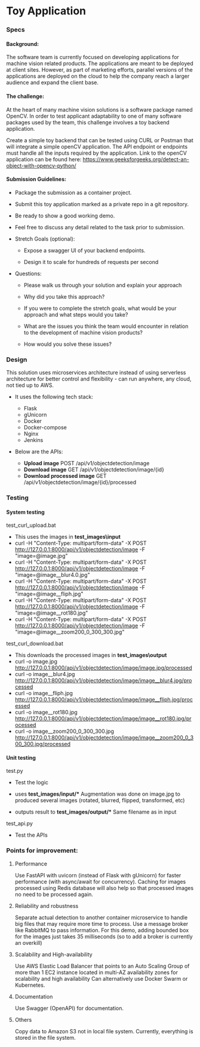 # Toy Application 

### Specs

#### Background:

The software team is currently focused on developing applications for machine vision related products. 
The applications are meant to be deployed at client sites. 
However, as part of marketing efforts, parallel versions of the applications are deployed on the cloud to help the company reach a larger audience and expand the client base.


#### The challenge:

At the heart of many machine vision solutions is a software package named OpenCV. 
In order to test applicant adaptability to one of many software packages used by the team, this challenge involves a toy backend application.

Create a simple toy backend that can be tested using CURL or Postman that will integrate a simple openCV application. 
The API endpoint or endpoints must handle all the inputs required by the application. 
Link to the openCV application can be found here: https://www.geeksforgeeks.org/detect-an-object-with-opencv-python/


#### Submission Guidelines:

- Package the submission as a container project.

- Submit this toy application marked as a private repo in a git repository.

- Be ready to show a good working demo.

- Feel free to discuss any detail related to the task prior to submission.

- Stretch Goals (optional):

    - Expose a swagger UI of your backend endpoints.

    - Design it to scale for hundreds of requests per second

- Questions:

    - Please walk us through your solution and explain your approach

    - Why did you take this approach?

    - If you were to complete the stretch goals, what would be your approach and what steps would you take?

    - What are the issues you think the team would encounter in relation to the development of machine vision products?

    - How would you solve these issues?


### Design

This solution uses microservices architecture instead of using serverless architecture for better control and flexibility - can run anywhere, any cloud, not tied up to AWS.

- It uses the following tech stack:

    - Flask
    - gUnicorn
    - Docker
    - Docker-compose
    - Nginx
    - Jenkins

- Below are the APIs:

    - <b>Upload image</b> POST /api/v1/objectdetection/image
    - <b>Download image</b> GET /api/v1/objectdetection/image/{id}
    - <b>Download processed image</b> GET /api/v1/objectdetection/image/{id}/processed


### Testing


#### System testing

test_curl_upload.bat

- This uses the images in <b>test_images\input</b>
- curl -H "Content-Type: multipart/form-data" -X POST http://127.0.0.1:8000/api/v1/objectdetection/image -F "image=@image.jpg" 
- curl -H "Content-Type: multipart/form-data" -X POST http://127.0.0.1:8000/api/v1/objectdetection/image -F "image=@image__blur4.0.jpg" 
- curl -H "Content-Type: multipart/form-data" -X POST http://127.0.0.1:8000/api/v1/objectdetection/image -F "image=@image__fliph.jpg" 
- curl -H "Content-Type: multipart/form-data" -X POST http://127.0.0.1:8000/api/v1/objectdetection/image -F "image=@image__rot180.jpg" 
- curl -H "Content-Type: multipart/form-data" -X POST http://127.0.0.1:8000/api/v1/objectdetection/image -F "image=@image__zoom200_0_300_300.jpg" 


test_curl_download.bat

- This downloads the processed images in <b>test_images\output</b>
- curl -o image.jpg http://127.0.0.1:8000/api/v1/objectdetection/image/image.jpg/processed
- curl -o image__blur4.jpg http://127.0.0.1:8000/api/v1/objectdetection/image/image__blur4.jpg/processed
- curl -o image__fliph.jpg http://127.0.0.1:8000/api/v1/objectdetection/image/image__fliph.jpg/processed
- curl -o image__rot180.jpg http://127.0.0.1:8000/api/v1/objectdetection/image/image__rot180.jpg/processed
- curl -o image__zoom200_0_300_300.jpg http://127.0.0.1:8000/api/v1/objectdetection/image/image__zoom200_0_300_300.jpg/processed


#### Unit testing

test.py

- Test the logic

- uses <b>test_images/input/*</b>
  Augmentation was done on image.jpg to produced several images (rotated, blurred, flipped, transformed, etc)

- outputs result to <b>test_images/output/*</b>
  Same filename as in input


test_api.py

- Test the APIs



### Points for improvement:

1. Performance

   Use FastAPI with uvicorn (instead of Flask with gUnicorn) for faster performance (with async/await for concurrency).
   Caching for images processed using Redis database will also help so that processed images no need to be processed again.

2. Reliability and robustness

   Separate actual detection to another container microservice to handle big files that may require more time to process.
   Use a message broker like RabbitMQ to pass information.
   For this demo, adding bounded box for the images just takes 35 milliseconds (so to add a broker is currently an overkill)

3. Scalability and High-availability

   Use AWS Elastic Load Balancer that points to an Auto Scaling Group of more than 1 EC2 instance located in multi-AZ availability zones for scalability and high availability
   Can alternatively use Docker Swarm or Kubernetes.

4. Documentation

   Use Swagger (OpenAPI) for documentation.

5. Others

   Copy data to Amazon S3 not in local file system. 
   Currently, everything is stored in the file system.
